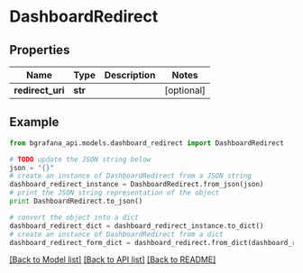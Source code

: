 # DashboardRedirect


## Properties
Name | Type | Description | Notes
------------ | ------------- | ------------- | -------------
**redirect_uri** | **str** |  | [optional] 

## Example

```python
from bgrafana_api.models.dashboard_redirect import DashboardRedirect

# TODO update the JSON string below
json = "{}"
# create an instance of DashboardRedirect from a JSON string
dashboard_redirect_instance = DashboardRedirect.from_json(json)
# print the JSON string representation of the object
print DashboardRedirect.to_json()

# convert the object into a dict
dashboard_redirect_dict = dashboard_redirect_instance.to_dict()
# create an instance of DashboardRedirect from a dict
dashboard_redirect_form_dict = dashboard_redirect.from_dict(dashboard_redirect_dict)
```
[[Back to Model list]](../README.md#documentation-for-models) [[Back to API list]](../README.md#documentation-for-api-endpoints) [[Back to README]](../README.md)


